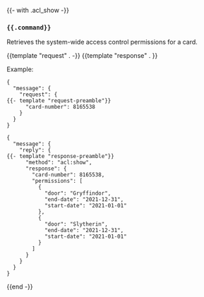 {{- with .acl_show -}}
### `{{.command}}`

Retrieves the system-wide access control permissions for a card.

{{template "request"  . -}}
{{template "response" . }}

Example:
```
{
  "message": {
    "request": {
{{- template "request-preamble"}}
      "card-number": 8165538
    }
  }
}

{
  "message": {
    "reply": {
{{- template "response-preamble"}}
      "method": "acl:show",
      "response": {
        "card-number": 8165538,
        "permissions": [
          {
            "door": "Gryffindor",
            "end-date": "2021-12-31",
            "start-date": "2021-01-01"
          },
          {
            "door": "Slytherin",
            "end-date": "2021-12-31",
            "start-date": "2021-01-01"
          }
        ]
      }
    }
  }
}
```
{{end -}}


